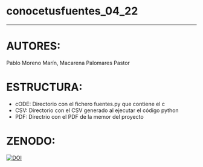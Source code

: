 # conocetusfuentes_04_22
***
#  AUTORES:
Pablo Moreno Marín, 
Macarena Palomares Pastor

# ESTRUCTURA:
*  cODE: Directorio con el fichero fuentes.py que contiene el c
*  CSV: Directorio con el CSV generado al ejecutar el código python
*  PDF: Directrio con el PDF de la memor del proyecto

# ZENODO: 
[![DOI](https://zenodo.org/badge/DOI/10.5281/zenodo.6425641.svg)](https://doi.org/10.5281/zenodo.6425641)
